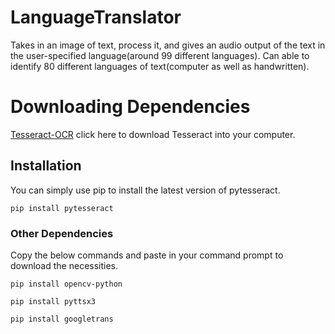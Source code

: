 # LanguageTranslator
Takes in an image of text, process it, and gives an audio output of the text in the user-specified language(around 99 different languages). Can able to identify 80 different languages of text(computer as well as handwritten).

# Downloading Dependencies
[Tesseract-OCR](https://digi.bib.uni-mannheim.de/tesseract/tesseract-ocr-w64-setup-v5.1.0.20220510.exe) click here to download Tesseract into your computer.
## Installation 
You can  simply use pip to install the latest version of pytesseract.

`pip install pytesseract`

### Other Dependencies
Copy the below commands and paste in your command prompt to download the necessities.

`pip install opencv-python`  

`pip install pyttsx3`

`pip install googletrans`
